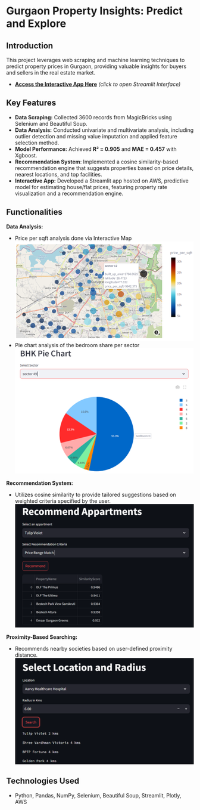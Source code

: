 # Gurgaon Property Insights: Predict and Explore

## Introduction
This project leverages web scraping and machine learning techniques to predict property prices in Gurgaon, providing valuable insights for buyers and sellers in the real estate market.

  - **[Access the Interactive App Here](http://18.209.98.26:8501/)** *(click to open Streamlit Interface)*

## Key Features
- **Data Scraping:** Collected 3600 records from MagicBricks using Selenium and Beautiful Soup.
- **Data Analysis:** Conducted univariate and multivariate analysis, including outlier detection and missing value imputation and applied feature selection method.
- **Model Performance:** Achieved **R² = 0.905** and **MAE = 0.457** with Xgboost.
-  **Recommendation System**: Implemented a cosine similarity-based recommendation engine that suggests properties based on price details, nearest locations, and top facilities.
- **Interactive App:** Developed a Streamlit app hosted on AWS, predictive model for estimating house/flat prices, featuring property rate visualization and a recommendation engine. 



## Functionalities

**Data Analysis:**
- Price per sqft analysis done via Interactive Map  
  <img src="images/geomap.png" alt="Price per Sqft Interactive Map" width="600" />
- Pie chart analysis of the bedroom share per sector  
  <img src="images/bhk_pie_chart.png" alt="Pie chart Analysis of the Bedroom share per sector" width="600" />

**Recommendation System:**
- Utilizes cosine similarity to provide tailored suggestions based on weighted criteria specified by the user.  
  <img src="images/recommend2.png" alt="Recommendation Engine" width="600" />

**Proximity-Based Searching:**
- Recommends nearby societies based on user-defined proximity distance.  
  <img src="images/location_and_radius2.png" alt="Proximity Engine" width="600" />

  
## Technologies Used
- Python, Pandas, NumPy, Selenium, Beautiful Soup, Streamlit, Plotly, AWS

<!-- ## Installation and Usage
To run the application locally, clone the repository and install the required packages:
```bash
git clone <repository-url>
cd <project-directory>
pip install -r requirements.txt
streamlit run app.py -->
